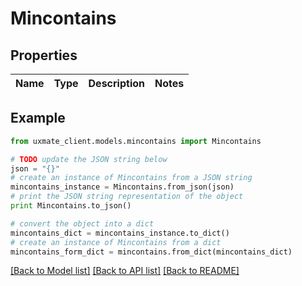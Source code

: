 # Mincontains


## Properties
Name | Type | Description | Notes
------------ | ------------- | ------------- | -------------

## Example

```python
from uxmate_client.models.mincontains import Mincontains

# TODO update the JSON string below
json = "{}"
# create an instance of Mincontains from a JSON string
mincontains_instance = Mincontains.from_json(json)
# print the JSON string representation of the object
print Mincontains.to_json()

# convert the object into a dict
mincontains_dict = mincontains_instance.to_dict()
# create an instance of Mincontains from a dict
mincontains_form_dict = mincontains.from_dict(mincontains_dict)
```
[[Back to Model list]](../README.md#documentation-for-models) [[Back to API list]](../README.md#documentation-for-api-endpoints) [[Back to README]](../README.md)


